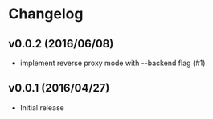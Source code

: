 # Changelog

## v0.0.2 (2016/06/08)

- implement reverse proxy mode with --backend flag (#1)

## v0.0.1 (2016/04/27)

- Initial release
